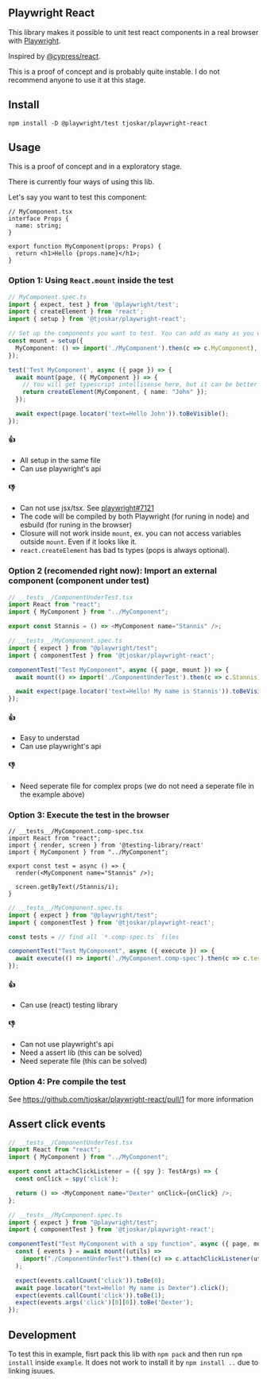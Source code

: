 ## Playwright React

This library makes it possible to unit test react components in a real browser with [Playwright](https://playwright.dev/).

Inspired by [@cypress/react](https://www.npmjs.com/package/@cypress/react).

This is a proof of concept and is probably quite instable. I do not recommend anyone to use it at this stage.

## Install

```
npm install -D @playwright/test tjoskar/playwright-react
```

## Usage

This is a proof of concept and in a exploratory stage.

There is currently four ways of using this lib.

Let's say you want to test this component:

```tsx
// MyComponent.tsx
interface Props {
  name: string;
}

export function MyComponent(props: Props) {
  return <h1>Hello {props.name}</h1>;
}
```

### Option 1: Using `React.mount` inside the test

```ts
// MyComponent.spec.ts
import { expect, test } from '@playwright/test';
import { createElement } from 'react';
import { setup } from '@tjoskar/playwright-react';

// Set up the components you want to test. You can add as many as you want.
const mount = setup({
  MyComponent: () => import('./MyComponent').then(c => c.MyComponent),
});

test('Test MyComponent', async ({ page }) => {
  await mount(page, ({ MyComponent }) => {
    // You will get typescript intellisense here, but it can be better
    return createElement(MyComponent, { name: "John" });
  });

  await expect(page.locator('text=Hello John')).toBeVisible();
});
```

#### 👍
- All setup in the same file
- Can use playwright's api

#### 👎
- Can not use jsx/tsx. See [playwright#7121](https://github.com/microsoft/playwright/issues/7121)
- The code will be compiled by both Playwright (for runing in node) and esbuild (for runing in the browser)
- Closure will not work inside `mount`, ex. you can not access variables outside `mount`. Even if it looks like it.
- `react.createElement` has bad ts types (pops is always optional).

### Option 2 (recomended right now): Import an external component (component under test)

```ts
// __tests__/ComponentUnderTest.tsx
import React from "react";
import { MyComponent } from "../MyComponent";

export const Stannis = () => <MyComponent name="Stannis" />;
```

```ts
// __tests__/MyComponent.spec.ts
import { expect } from "@playwright/test";
import { componentTest } from '@tjoskar/playwright-react';

componentTest("Test MyComponent", async ({ page, mount }) => {
  await mount(() => import('./ComponentUnderTest').then(c => c.Stannis));

  await expect(page.locator('text=Hello! My name is Stannis')).toBeVisible();
});
```

#### 👍
- Easy to understad
- Can use playwright's api

#### 👎
- Need seperate file for complex props (we do not need a seperate file in the example above)

### Option 3: Execute the test in the browser

```tsx
// __tests__/MyComponent.comp-spec.tsx
import React from "react";
import { render, screen } from '@testing-library/react'
import { MyComponent } from "../MyComponent";

export const test = async () => {
  render(<MyComponent name="Stannis" />);

  screen.getByText(/Stannis/i);
}
```

```ts
// __tests__/MyComponent.spec.ts
import { expect } from "@playwright/test";
import { componentTest } from '@tjoskar/playwright-react';

const tests = // find all `*.comp-spec.ts` files

componentTest("Test MyComponent", async ({ execute }) => {
  await execute(() => import('./MyComponent.comp-spec').then(c => c.test));
});
```

#### 👍
- Can use (react) testing library

#### 👎
- Can not use playwright's api
- Need a assert lib (this can be solved)
- Need seperate file (this can be solved)

### Option 4: Pre compile the test

See https://github.com/tjoskar/playwright-react/pull/1 for more information

## Assert click events

```ts
// __tests__/ComponentUnderTest.tsx
import React from "react";
import { MyComponent } from "../MyComponent";

export const attachClickListener = ({ spy }: TestArgs) => {
  const onClick = spy('click');

  return () => <MyComponent name="Dexter" onClick={onClick} />;
};
```

```ts
// __tests__/MyComponent.spec.ts
import { expect } from "@playwright/test";
import { componentTest } from '@tjoskar/playwright-react';

componentTest("Test MyComponent with a spy function", async ({ page, mount }) => {
  const { events } = await mount((utils) =>
    import("./ComponentUnderTest").then((c) => c.attachClickListener(utils))
  );

  expect(events.callCount('click')).toBe(0);
  await page.locator("text=Hello! My name is Dexter").click();
  expect(events.callCount('click')).toBe(1);
  expect(events.args('click')[0][0]).toBe('Dexter');
});
```

## Development

To test this in example, fisrt pack this lib with `npm pack` and then run `npm install` inside `example`. It does not work to install it by `npm install ..` due to linking isuues.
